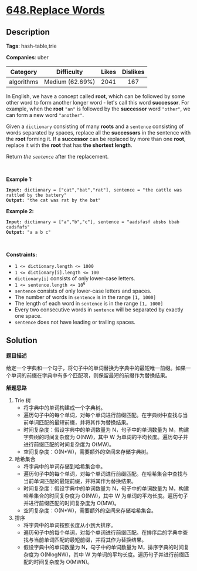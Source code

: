 # [648.Replace Words](https://leetcode.com/problems/replace-words/description/)

## Description

**Tags**: hash-table,trie

**Companies**: uber

|  Category  |   Difficulty    | Likes | Dislikes |
| :--------: | :-------------: | :---: | :------: |
| algorithms | Medium (62.69%) | 2041  |   167    |

<p>In English, we have a concept called <strong>root</strong>, which can be followed by some other word to form another longer word - let&#39;s call this word <strong>successor</strong>. For example, when the <strong>root</strong> <code>&quot;an&quot;</code> is followed by the <strong>successor</strong> word <code>&quot;other&quot;</code>, we can form a new word <code>&quot;another&quot;</code>.</p>
<p>Given a <code>dictionary</code> consisting of many <strong>roots</strong> and a <code>sentence</code> consisting of words separated by spaces, replace all the <strong>successors</strong> in the sentence with the <strong>root</strong> forming it. If a <strong>successor</strong> can be replaced by more than one <strong>root</strong>, replace it with the <strong>root</strong> that has <strong>the shortest length</strong>.</p>
<p>Return <em>the <code>sentence</code></em> after the replacement.</p>
<p>&nbsp;</p>
<p><strong class="example">Example 1:</strong></p>
<pre><code><strong>Input:</strong> dictionary = [&quot;cat&quot;,&quot;bat&quot;,&quot;rat&quot;], sentence = &quot;the cattle was rattled by the battery&quot;
<strong>Output:</strong> &quot;the cat was rat by the bat&quot;</code></pre>
<p><strong class="example">Example 2:</strong></p>
<pre><code><strong>Input:</strong> dictionary = [&quot;a&quot;,&quot;b&quot;,&quot;c&quot;], sentence = &quot;aadsfasf absbs bbab cadsfafs&quot;
<strong>Output:</strong> &quot;a a b c&quot;</code></pre>
<p>&nbsp;</p>
<p><strong>Constraints:</strong></p>
<ul>
  <li><code>1 &lt;= dictionary.length &lt;= 1000</code></li>
  <li><code>1 &lt;= dictionary[i].length &lt;= 100</code></li>
  <li><code>dictionary[i]</code> consists of only lower-case letters.</li>
  <li><code>1 &lt;= sentence.length &lt;= 10<sup>6</sup></code></li>
  <li><code>sentence</code> consists of only lower-case letters and spaces.</li>
  <li>The number of words in <code>sentence</code> is in the range <code>[1, 1000]</code></li>
  <li>The length of each word in <code>sentence</code> is in the range <code>[1, 1000]</code></li>
  <li>Every two consecutive words in <code>sentence</code> will be separated by exactly one space.</li>
  <li><code>sentence</code> does not have leading or trailing spaces.</li>
</ul>

## Solution

**题目描述**

给定一个字典和一个句子，将句子中的单词替换为字典中的最短唯一前缀。如果一个单词的前缀在字典中有多个匹配项，则保留最短的前缀作为替换结果。

**解题思路**

1. Trie 树
   - 将字典中的单词构建成一个字典树。
   - 遍历句子中的每个单词，对每个单词进行前缀匹配。在字典树中查找与当前单词匹配的最短前缀，并将其作为替换结果。
   - 时间复杂度：假设字典中的单词数量为 N，句子中的单词数量为 M，构建字典树的时间复杂度为 O(NW)，其中 W 为单词的平均长度。遍历句子并进行前缀匹配的时间复杂度为 O(MW)。
   - 空间复杂度：O(N*W)，需要额外的空间来存储字典树。
2. 哈希集合
   - 将字典中的单词存储到哈希集合中。
   - 遍历句子中的每个单词，对每个单词进行前缀匹配。在哈希集合中查找与当前单词匹配的最短前缀，并将其作为替换结果。
   - 时间复杂度：假设字典中的单词数量为 N，句子中的单词数量为 M，构建哈希集合的时间复杂度为 O(NW)，其中 W 为单词的平均长度。遍历句子并进行前缀匹配的时间复杂度为 O(MW)。
   - 空间复杂度：O(N*W)，需要额外的空间来存储哈希集合。
3. 排序
   - 将字典中的单词按照长度从小到大排序。
   - 遍历句子中的每个单词，对每个单词进行前缀匹配。在排序后的字典中查找与当前单词匹配的最短前缀，并将其作为替换结果。
   - 假设字典中的单词数量为 N，句子中的单词数量为 M，排序字典的时间复杂度为 O(NlogNW)，其中 W 为单词的平均长度。遍历句子并进行前缀匹配的时间复杂度为 O(MWN)。
